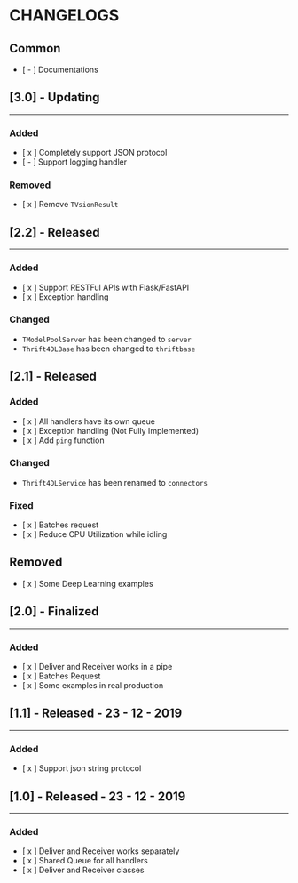 # CHANGELOGS

## Common

- [ - ] Documentations

## [3.0] - Updating
---

### Added

- [ x ] Completely support JSON protocol
- [ - ] Support logging handler

### Removed

- [ x ] Remove `TVsionResult`


## [2.2] - Released
---

### Added

- [ x ] Support RESTFul APIs with Flask/FastAPI
- [ x ] Exception handling

### Changed

- `TModelPoolServer` has been changed to `server`
- `Thrift4DLBase` has been changed to `thriftbase`

## [2.1] - Released

### Added

- [ x ] All handlers have its own queue
- [ x ] Exception handling (Not Fully Implemented)
- [ x ] Add `ping` function

### Changed

- `Thrift4DLService` has been renamed to `connectors`

### Fixed 

- [ x ] Batches request
- [ x ] Reduce CPU Utilization while idling

## Removed

- [ x ] Some Deep Learning examples

## [2.0] - Finalized
---

### Added

- [ x ] Deliver and Receiver works in a pipe
- [ x ] Batches Request
- [ x ] Some examples in real production


## [1.1] - Released - 23 - 12 - 2019
---
### Added

- [ x ] Support json string protocol

## [1.0] - Released - 23 - 12 - 2019
---
### Added

- [ x ] Deliver and Receiver works separately
- [ x ] Shared Queue for all handlers
- [ x ] Deliver and Receiver classes

